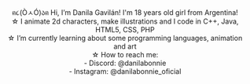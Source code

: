<center>
ฅ૮(ÒㅅÓ)აฅ Hi, I’m Danila Gavilán! I'm 18 years old girl from Argentina!<br>
☆ I animate 2d characters, make illustrations and I code in C++, Java, HTML5, CSS, PHP<br>
☆ I’m currently learning about some programming languages, animation and art<br>
☆ How to reach me:<br>
  - Discord: @danilabonnie<br>
  - Instagram: @danilabonnie_oficial<br>
<!---
danilabonnie/danilabonnie is a ✨ special ✨ repository because its `README.md` (this file) appears on your GitHub profile.
You can click the Preview link to take a look at your changes.
--->
</center>
